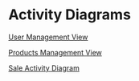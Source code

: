# Activity Diagrams


[User Management View](https://github.com/oruda15/BarManagementSystem/blob/master/Activity%20Diagrams/AdminAddUserActivityDiag.png "Administrator Only")

[Products Management View](https://github.com/oruda15/BarManagementSystem/blob/master/Activity%20Diagrams/AdminProductsActivityDiagram.png "Administrator Only")


[Sale Activity Diagram](https://github.com/oruda15/BarManagementSystem/blob/master/Activity%20Diagrams/SimpleSaleActivityDiag.png "Simple Transaction conducted by Staff")
